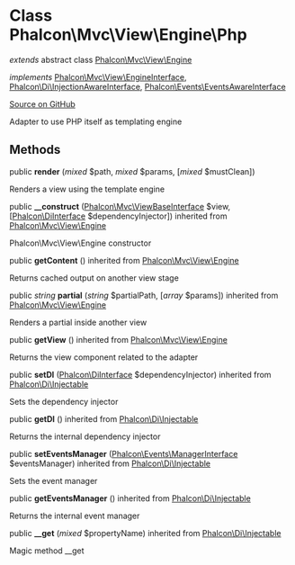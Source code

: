 # Class **Phalcon\\Mvc\\View\\Engine\\Php**

*extends* abstract class [Phalcon\Mvc\View\Engine](/[[language]]/[[version]]/api/Phalcon_Mvc_View_Engine)

*implements* [Phalcon\Mvc\View\EngineInterface](/[[language]]/[[version]]/api/Phalcon_Mvc_View_EngineInterface), [Phalcon\Di\InjectionAwareInterface](/[[language]]/[[version]]/api/Phalcon_Di_InjectionAwareInterface), [Phalcon\Events\EventsAwareInterface](/[[language]]/[[version]]/api/Phalcon_Events_EventsAwareInterface)

<a href="https://github.com/phalcon/cphalcon/blob/master/phalcon/mvc/view/engine/php.zep" class="btn btn-default btn-sm">Source on GitHub</a>

Adapter to use PHP itself as templating engine

## Methods

public **render** (*mixed* $path, *mixed* $params, [*mixed* $mustClean])

Renders a view using the template engine

public **__construct** ([Phalcon\Mvc\ViewBaseInterface](/[[language]]/[[version]]/api/Phalcon_Mvc_ViewBaseInterface) $view, [[Phalcon\DiInterface](/[[language]]/[[version]]/api/Phalcon_DiInterface) $dependencyInjector]) inherited from [Phalcon\Mvc\View\Engine](/[[language]]/[[version]]/api/Phalcon_Mvc_View_Engine)

Phalcon\\Mvc\\View\\Engine constructor

public **getContent** () inherited from [Phalcon\Mvc\View\Engine](/[[language]]/[[version]]/api/Phalcon_Mvc_View_Engine)

Returns cached output on another view stage

public *string* **partial** (*string* $partialPath, [*array* $params]) inherited from [Phalcon\Mvc\View\Engine](/[[language]]/[[version]]/api/Phalcon_Mvc_View_Engine)

Renders a partial inside another view

public **getView** () inherited from [Phalcon\Mvc\View\Engine](/[[language]]/[[version]]/api/Phalcon_Mvc_View_Engine)

Returns the view component related to the adapter

public **setDI** ([Phalcon\DiInterface](/[[language]]/[[version]]/api/Phalcon_DiInterface) $dependencyInjector) inherited from [Phalcon\Di\Injectable](/[[language]]/[[version]]/api/Phalcon_Di_Injectable)

Sets the dependency injector

public **getDI** () inherited from [Phalcon\Di\Injectable](/[[language]]/[[version]]/api/Phalcon_Di_Injectable)

Returns the internal dependency injector

public **setEventsManager** ([Phalcon\Events\ManagerInterface](/[[language]]/[[version]]/api/Phalcon_Events_ManagerInterface) $eventsManager) inherited from [Phalcon\Di\Injectable](/[[language]]/[[version]]/api/Phalcon_Di_Injectable)

Sets the event manager

public **getEventsManager** () inherited from [Phalcon\Di\Injectable](/[[language]]/[[version]]/api/Phalcon_Di_Injectable)

Returns the internal event manager

public **__get** (*mixed* $propertyName) inherited from [Phalcon\Di\Injectable](/[[language]]/[[version]]/api/Phalcon_Di_Injectable)

Magic method __get